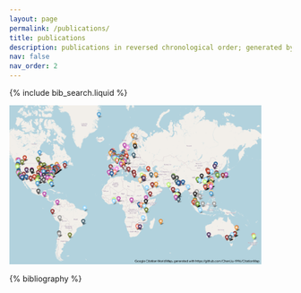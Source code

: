 ```yaml
---
layout: page
permalink: /publications/
title: publications
description: publications in reversed chronological order; generated by jekyll-scholar.
nav: false
nav_order: 2
---
```


<!-- _pages/publications.md -->

<!-- Bibsearch Feature -->

{% include bib_search.liquid %}

<img src="/assets/img/citation_map.png" alt="Google Citation World Map" title="Google Citation World Map" width="450"/>

<div class="publications">

{% bibliography %}

</div>
